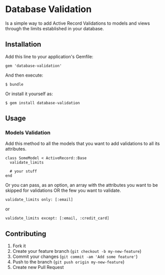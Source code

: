 # Database Validation

Is a simple way to add Active Record Validations to models and views through the limits established in your database.

## Installation

Add this line to your application's Gemfile:

    gem 'database-validation'

And then execute:

    $ bundle

Or install it yourself as:

    $ gem install database-validation

## Usage

### Models Validation

Add this method to all the models that you want to add validations to
all its attributes.

    class SomeModel < ActiveRecord::Base
      validate_limits

      # your stuff
    end

Or you can pass, as an option, an array with the attributes you want to
be skipped for validations OR the few you want to validate.

    validate_limits only: [:email]

or

    validate_limits except: [:email, :credit_card]

## Contributing

1. Fork it
2. Create your feature branch (`git checkout -b my-new-feature`)
3. Commit your changes (`git commit -am 'Add some feature'`)
4. Push to the branch (`git push origin my-new-feature`)
5. Create new Pull Request

